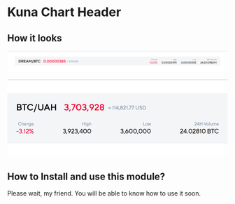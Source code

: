 # Kuna Chart Header


## How it looks

![Desctop](https://raw.githubusercontent.com/kunadevelopers/chart-header/master/images/full-size.png)


![Mobile](https://raw.githubusercontent.com/kunadevelopers/chart-header/master/images/mobile-size.png)

## How to Install and use this module?

Please wait, my friend. You will be able to know how to use it soon.

